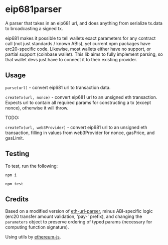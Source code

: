 # eip681parser

A parser that takes in an eip681 url, and does anything from serialize tx.data to broadcasting a signed tx.

eip681 makes it possible to tell wallets exact parameters for any contract call (not just standards / known ABIs), yet current npm packages have erc20-specific code. Likewise, most wallets either have no support, or partial support (coinbase wallet). This lib aims to fully implement parsing, so that wallet devs just have to connect it to their existing provider.

## Usage

`parse(url)` - convert eip681 url to transaction data.

`createTx(url, nonce)` - convert eip681 url to an unsigned eth transaction. Expects url to contain all required params for constructing a tx (except nonce), otherwise it will throw.

TODO:

`createTx(url, web3Provider)` - convert eip681 url to an unsigned eth transaction, filling in values from web3Provider for nonce, gasPrice, and gasLimit.

## Testing

To test, run the following:

`npm i`

`npm test`

## Credits

Based on a modified version of [eth-url-parser](https://www.npmjs.com/package/eth-url-parser), minus ABI-specific logic (erc20 transfer amount validation, 'pay-' prefix), and changing the `parameters` object to preserve ordering of typed params (necessary for computing function signature).

Using utils by [ethereum-js](ethereumjs).
